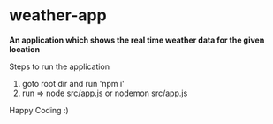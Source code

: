 # weather-app

**An application which shows the real time weather data for the given location**

Steps to run the application
1. goto root dir and run 'npm i'
2. run => node src/app.js or nodemon src/app.js

Happy Coding :)
